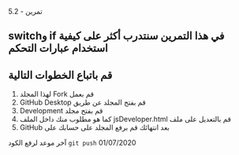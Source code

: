 تمرين - 5.2

## switchو if في هذا التمرين سنتدرب أكثر على كيفية استخدام عبارات التحكم

## قم باتباع الخطوات التالية

1. لهذا المجلد Fork قم بعمل
2. GitHub Desktop قم بفتح المجلد عن طريق
3. Development قم بفتح مجلد
4. كما هو مطلوب منك داخل الملف jsDeveloper.html قم بالتعديل على ملف
5. GitHub بعد انتهائك قم برفع المجلد على حسابك على

آخر موعد لرفع الكود `git push`
01/07/2020
